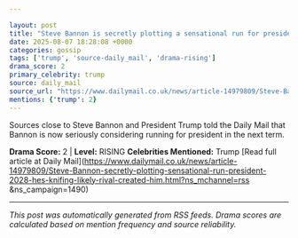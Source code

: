 ```yaml
---

layout: post
title: "Steve Bannon is secretly plotting a sensational run for president in 2028 ... and he's already knifing his likely rival: 'I created him'""
date: 2025-08-07 18:28:08 +0000
categories: gossip
tags: ['trump', 'source-daily_mail', 'drama-rising']
drama_score: 2
primary_celebrity: trump
source: daily_mail
source_url: "https://www.dailymail.co.uk/news/article-14979809/Steve-Bannon-secretly-plotting-sensational-run-president-2028-hes-knifing-likely-rival-created-him.html?ns_mchannel=rss&1490&campaign=1490""
mentions: {'trump': 2}
---
```


Sources close to Steve Bannon and President Trump told the Daily Mail that Bannon is now seriously considering running for president in the next term.

**Drama Score:** 2 | **Level:** RISING **Celebrities Mentioned:** Trump [Read full article at Daily Mail](https://www.dailymail.co.uk/news/article-14979809/Steve-Bannon-secretly-plotting-sensational-run-president-2028-hes-knifing-likely-rival-created-him.html?ns_mchannel=rss &ns_campaign=1490)

---

*This post was automatically generated from RSS feeds. Drama scores are calculated based on mention frequency and source reliability.*